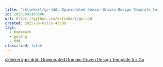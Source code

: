 ```yaml
---
title: "sklinkert/go-ddd: Opinionated Domain Driven Design Template for Go"
id: 20250601160608
url: https://github.com/sklinkert/go-ddd
created: 2025-06-01T16:43:08
tags:
  - bookmark
  - golang
  - ddd
classified: false
---
```

[sklinkert/go-ddd: Opinionated Domain Driven Design Template for Go](https://github.com/sklinkert/go-ddd)

